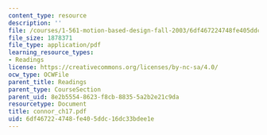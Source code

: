 ```yaml
---
content_type: resource
description: ''
file: /courses/1-561-motion-based-design-fall-2003/6df467224748fe405ddc16dc33bdee1e_connor_ch17.pdf
file_size: 1878371
file_type: application/pdf
learning_resource_types:
- Readings
license: https://creativecommons.org/licenses/by-nc-sa/4.0/
ocw_type: OCWFile
parent_title: Readings
parent_type: CourseSection
parent_uid: 8e2b5554-8623-f8cb-8835-5a2b2e21c9da
resourcetype: Document
title: connor_ch17.pdf
uid: 6df46722-4748-fe40-5ddc-16dc33bdee1e
---
```

